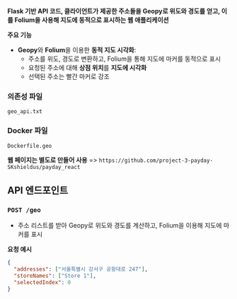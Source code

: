 **Flask 기반 API 코드, 클라이언트가 제공한 주소들을 Geopy로 위도와 경도를 얻고, 이를 Folium을 사용해 지도에 동적으로 표시하는 웹 애플리케이션**

**주요 기능**
- **Geopy**와 **Folium**을 이용한 **동적 지도 시각화**:
  - 주소를 위도, 경도로 변환하고, Folium을 통해 지도에 마커를 동적으로 표시
  - 요청된 주소에 대해 **상점 위치**를 **지도에 시각화**
  - 선택된 주소는 빨간 마커로 강조

### 의존성 파일
`geo_api.txt`

### Docker 파일
`Dockerfile.geo`

**웹 페이지는 별도로 만들어 사용** => `https://github.com/project-3-payday-SKshieldus/payday_react`

## API 엔드포인트
### `POST /geo`
- 주소 리스트를 받아 Geopy로 위도와 경도를 계산하고, Folium을 이용해 지도에 마커를 표시

**요청 예시**
```json
{
  "addresses": ["서울특별시 강서구 공항대로 247"],
  "storeNames": ["Store 1"],
  "selectedIndex": 0
}
```
